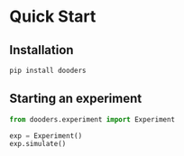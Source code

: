 # Quick Start

## Installation

```python
pip install dooders
```

## Starting an experiment

```python
from dooders.experiment import Experiment

exp = Experiment()
exp.simulate()
```
